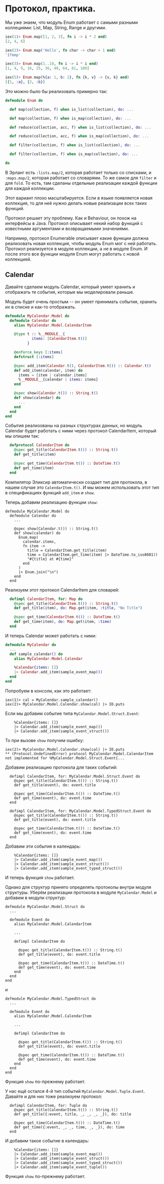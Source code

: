 # Протокол, практика.

Мы уже знаем, что модуль Enum работает с самыми разными коллециями: List, Map, String, Range и другими.

```elixir
iex(1)> Enum.map([1, 2, 3], fn i -> i * 2 end)
[2, 4, 6]

iex(2)> Enum.map('Hello', fn char -> char + 1 end)
'Ifmmp'

iex(3)> Enum.map(1..10, fn i -> i * i end)
[1, 4, 9, 16, 25, 36, 49, 64, 81, 100]

iex(5)> Enum.map(%{a: 1, b: 2}, fn {k, v} -> {v, k} end)
[{1, :a}, {2, :b}]
```

Это можно было бы реализовать примерно так:

```elixir
defmodule Enum do

  def map(collection, f) when is_list(collection), do: ...

  def map(collection, f) when is_map(collection), do: ...

  def reduce(collection, acc, f) when is_list(collection), do: ...

  def reduce(collection, acc, f) when is_map(collection), do: ...

  def filter(collection, f) when is_list(collection), do: ...

  def filter(collection, f) when is_map(collection), do: ...

do
```

В Эрланг есть `:lists.map/2`, которая работает только со списками, и `:maps.map/2`, которая работает со словарями. То же самое для `filter` и для `fold`. То есть, там сделаны отдельные реализации каждой функции для каждой коллекции.

Этот вариант плохо масштабируется. Если в языке появляется новая коллекция, то для неё нужно делать новые реализации всех таких функций.

Протокол решает эту проблему. Как и Behaviour, он похож на интерфейсы в Java. Протокол описывает некий набор функций с известными аргументами и возвращаемыми значениями.

Например, протокол Enumerable описывает какие функции должна реализовать новая коллекция, чтобы модуль Enum мог с ней работать. Протокол реализуется в модуле коллекции, а не в модуле Enum. И после этого все функции модуля Enum могут работать с новой коллекцией.


## Calendar

Давайте сделаем модуль Calendar, который умеет хранить и отображать те события, которые мы моделировали раньше.

Модуль будет очень простым -- он умеет принимать события, хранить их в списке и как-то отображать.


```elixir
defmodule MyCalendar.Model do
  defmodule Calendar do
    alias MyCalendar.Model.CalendarItem

    @type t :: %__MODULE__{
            items: [CalendarItem.t()]
          }

    @enforce_keys [:items]
    defstruct [:items]

    @spec add_item(Calendar.t(), CalendarItem.t()) :: Calendar.t()
    def add_item(calendar, item) do
      items = [item | calendar.items]
      %__MODULE__{calendar | items: items}
    end

    @spec show(Calendar.t()) :: String.t()
    def show(calendar) do
      ...
    end
  end
end
```

События реализованы на разных структурах данных, но модуль Calendar будет работать с ними через протокол CalendarItem, который мы опишем так:

```elixir
  defprotocol CalendarItem do
    @spec get_title(CalendarItem.t()) :: String.t()
    def get_title(item)

    @spec get_time(CalendarItem.t()) :: DateTime.t()
    def get_time(item)
  end
```

Компилятор Эликсир автоматически создает тип для протокола, в нашем случае это `CalendarItem.t()`. И мы можем использовать этот тип в спецификациях функций `add_item` и `show`.


Теперь добавим реализацию функции `show`:

```
defmodule MyCalendar.Model do
  defmodule Calendar do
    ...

    @spec show(Calendar.t()) :: String.t()
    def show(calendar) do
      Enum.map(
        calendar.items,
        fn item ->
          title = CalendarItem.get_title(item)
          time = CalendarItem.get_time(item) |> DateTime.to_iso8601()
          "#{title} at #{time}"
        end
      )
      |> Enum.join("\n")
    end
  end
```

Реализуем этот протокол CalendarItem для словарей:

```elixir
  defimpl CalendarItem, for: Map do
    @spec get_title(CalendarItem.t()) :: String.t()
    def get_title(item), do: Map.get(item, :title, "No Title")

    @spec get_time(CalendarItem.t()) :: DateTime.t()
    def get_time(item), do: Map.get(item, :time)
  end
```

И теперь Calendar может работать с ними:

```elixir
defmodule MyCalendar do
  ...
  def sample_calendar() do
    alias MyCalendar.Model.Calendar

    %Calendar{items: []}
    |> Calendar.add_item(sample_event_map())
  end
end
```

Попробуем в консоли, как это работает:

```
iex(1)> cal = MyCalendar.sample_calendar()
iex(2)> MyCalendar.Model.Calendar.show(cal) |> IO.puts
```

Если мы добавим событие типа `MyCalendar.Model.Struct.Event`:
```
    %Calendar{items: []}
    |> Calendar.add_item(sample_event_map())
    |> Calendar.add_item(sample_event_struct())
```

То при вызове `show` получим ошибку:

```
iex(2)> MyCalendar.Model.Calendar.show(cal) |> IO.puts
** (Protocol.UndefinedError) protocol MyCalendar.Model.CalendarItem not implemented for %MyCalendar.Model.Struct.Event{...
```

Добавим реализацию протокола для таких событий:

```
  defimpl CalendarItem, for: MyCalendar.Model.Struct.Event do
    @spec get_title(CalendarItem.t()) :: String.t()
    def get_title(event), do: event.title

    @spec get_time(CalendarItem.t()) :: DateTime.t()
    def get_time(event), do: event.time
  end

  defimpl CalendarItem, for: MyCalendar.Model.TypedStruct.Event do
    @spec get_title(CalendarItem.t()) :: String.t()
    def get_title(event), do: event.title

    @spec get_time(CalendarItem.t()) :: DateTime.t()
    def get_time(event), do: event.time
  end
```

Добавим эти события в календарь:

```
    %Calendar{items: []}
    |> Calendar.add_item(sample_event_map())
    |> Calendar.add_item(sample_event_struct())
    |> Calendar.add_item(sample_event_typed_struct())
```

И теперь функция `show` работает.

Однако для структур принято определять протоколы внутри модуля структуры. Уберём реализации протокола в модуле `MyCalendar.Model` и добавим в модули структур:

```
defmodule MyCalendar.Model.Struct do
  ...

  defmodule Event do
    alias MyCalendar.Model.CalendarItem

    ...

    defimpl CalendarItem do

      @spec get_title(CalendarItem.t()) :: String.t()
      def get_title(event), do: event.title

      @spec get_time(CalendarItem.t()) :: DateTime.t()
      def get_time(event), do: event.time
    end
  end
end
```

и

```
defmodule MyCalendar.Model.TypedStruct do
  ...

  defmodule Event do
    alias MyCalendar.Model.CalendarItem

    ...

    defimpl CalendarItem do

      @spec get_title(CalendarItem.t()) :: String.t()
      def get_title(event), do: event.title

      @spec get_time(CalendarItem.t()) :: DateTime.t()
      def get_time(event), do: event.time
    end
  end
end
```

Функция `show` по-прежнему работает.

У нас ещё остался 4-й тип событий `MyCalendar.Model.Tuple.Event`. Давайте и для них тоже реализуем протокол:

```
  defimpl CalendarItem, for: Tuple do
    @spec get_title(CalendarItem.t()) :: String.t()
    def get_title({:event, title, _, _, _, _}), do: title

    @spec get_time(CalendarItem.t()) :: DateTime.t()
    def get_time({:event, _, _, time, _, _}), do: time
  end
```

И добавим такое событие в календарь:

```
    %Calendar{items: []}
    |> Calendar.add_item(sample_event_map())
    |> Calendar.add_item(sample_event_struct())
    |> Calendar.add_item(sample_event_typed_struct())
    |> Calendar.add_item(sample_event_tuple())
```

Функция `show` по-прежнему работает.
